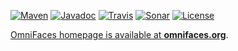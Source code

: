 [![Maven](https://img.shields.io/maven-metadata/v/http/central.maven.org/maven2/org/omnifaces/omnifaces/maven-metadata.xml.svg)](http://central.maven.org/maven2/org/omnifaces/omnifaces/)
[![Javadoc](http://javadoc.io/badge/org.omnifaces/omnifaces.svg)](http://javadoc.io/doc/org.omnifaces/omnifaces) 
[![Travis](https://travis-ci.org/omnifaces/omnifaces.svg?branch=3.x)](https://travis-ci.org/omnifaces/omnifaces)
[![Sonar](https://sonarcloud.io/api/badges/gate?key=org.omnifaces:omnifaces)](https://sonarcloud.io/dashboard/index/org.omnifaces:omnifaces)
[![License](http://img.shields.io/:license-apache-blue.svg)](http://www.apache.org/licenses/LICENSE-2.0.html)

[OmniFaces homepage is available at **omnifaces.org**](http://omnifaces.org).
